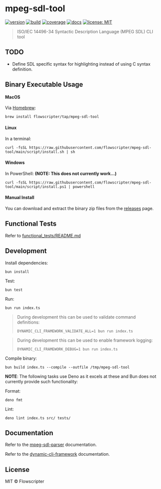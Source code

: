 # mpeg-sdl-tool

[![version](https://img.shields.io/github/v/release/flowscripter/mpeg-sdl-tool?sort=semver)](https://github.com/flowscripter/mpeg-sdl-tool/releases)
[![build](https://img.shields.io/github/actions/workflow/status/flowscripter/mpeg-sdl-tool/release-bun-executable.yml)](https://github.com/flowscripter/mpeg-sdl-tool/actions/workflows/release-bun-executable.yml)
[![coverage](https://codecov.io/gh/flowscripter/mpeg-sdl-tool/branch/main/graph/badge.svg?token=EMFT2938ZF)](https://codecov.io/gh/flowscripter/mpeg-sdl-tool)
[![docs](https://img.shields.io/badge/docs-API-blue)](https://flowscripter.github.io/mpeg-sdl-tool/index.html)
[![license: MIT](https://img.shields.io/github/license/flowscripter/mpeg-sdl-tool)](https://github.com/flowscripter/mpeg-sdl-tool/blob/main/LICENSE)

> ISO/IEC 14496-34 Syntactic Description Language (MPEG SDL) CLI tool

## TODO

- Define SDL specific syntax for highlighting instead of using C syntax definition.

## Binary Executable Usage

#### MacOS

Via [Homebrew](https://brew.sh/):

`brew install flowscripter/tap/mpeg-sdl-tool`

#### Linux

In a terminal:

`curl -fsSL https://raw.githubusercontent.com/flowscripter/mpeg-sdl-tool/main/script/install.sh | sh`

#### Windows

In PowerShell: **(NOTE: This does not currently work...)**

`curl -fsSL https://raw.githubusercontent.com/flowscripter/mpeg-sdl-tool/main/script/install.ps1 | powershell`

#### Manual Install

You can download and extract the binary zip files from the
[releases](https://github.com/flowscripter/mpeg-sdl-tool/releases) page.

## Functional Tests

Refer to [functional_tests/README.md](functional_tests/README.md)

## Development

Install dependencies:

`bun install`

Test:

`bun test`

Run:

`bun run index.ts`

> During development this can be used to validate command definitions:
>
> `DYNAMIC_CLI_FRAMEWORK_VALIDATE_ALL=1 bun run index.ts`

> During development this can be used to enable framework logging:
>
> `DYNAMIC_CLI_FRAMEWORK_DEBUG=1 bun run index.ts`

Compile binary:

`bun build index.ts --compile --outfile /tmp/mpeg-sdl-tool`

**NOTE**: The following tasks use Deno as it excels at these and Bun does not
currently provide such functionality:

Format:

`deno fmt`

Lint:

`deno lint index.ts src/ tests/`

## Documentation

Refer to the [mpeg-sdl-parser](https://github.com/flowscripter/mpeg-sdl-parser)
documentation.

Refer to the
[dynamic-cli-framework](https://github.com/flowscripter/dynamic-cli-framework)
documentation.

## License

MIT © Flowscripter
